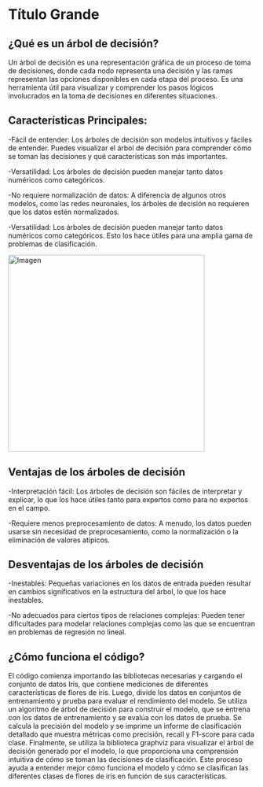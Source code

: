 # Título Grande

## ¿Qué es un árbol de decisión?

Un árbol de decisión es una representación gráfica de un proceso de toma de decisiones, donde cada nodo representa una decisión y las ramas representan las opciones disponibles en cada etapa del proceso. Es una herramienta útil para visualizar y comprender los pasos lógicos involucrados en la toma de decisiones en diferentes situaciones.

## Características Principales:

-Fácil de entender: Los árboles de decisión son modelos intuitivos y fáciles de entender. Puedes visualizar el árbol de decisión para comprender cómo se toman las decisiones y qué características son más importantes.

-Versatilidad: Los árboles de decisión pueden manejar tanto datos numéricos como categóricos. 

-No requiere normalización de datos: A diferencia de algunos otros modelos, como las redes neuronales, los árboles de decisión no requieren que los datos estén normalizados.

-Versatilidad: Los árboles de decisión pueden manejar tanto datos numéricos como categóricos. Esto los hace útiles para una amplia gama de problemas de clasificación.

<img src="https://miro.medium.com/v2/resize:fit:1400/1*pxHwmJyAmH7iCxNmTVaf2Q.png" alt="Imagen" width="400">

## Ventajas de los árboles de decisión

-Interpretación fácil: Los árboles de decisión son fáciles de interpretar y explicar, lo que los hace útiles tanto para expertos como para no expertos en el campo.

-Requiere menos preprocesamiento de datos: A menudo, los datos pueden usarse sin necesidad de preprocesamiento, como la normalización o la eliminación de valores atípicos.

## Desventajas de los árboles de decisión

-Inestables: Pequeñas variaciones en los datos de entrada pueden resultar en cambios significativos en la estructura del árbol, lo que los hace inestables.

-No adecuados para ciertos tipos de relaciones complejas: Pueden tener dificultades para modelar relaciones complejas como las que se encuentran en problemas de regresión no lineal.

## ¿Cómo funciona el código?


El código comienza importando las bibliotecas necesarias y cargando el conjunto de datos Iris, que contiene mediciones de diferentes características de flores de iris. Luego, divide los datos en conjuntos de entrenamiento y prueba para evaluar el rendimiento del modelo. Se utiliza un algoritmo de árbol de decisión para construir el modelo, que se entrena con los datos de entrenamiento y se evalúa con los datos de prueba. Se calcula la precisión del modelo y se imprime un informe de clasificación detallado que muestra métricas como precisión, recall y F1-score para cada clase. Finalmente, se utiliza la biblioteca graphviz para visualizar el árbol de decisión generado por el modelo, lo que proporciona una comprensión intuitiva de cómo se toman las decisiones de clasificación. Este proceso ayuda a entender mejor cómo funciona el modelo y cómo se clasifican las diferentes clases de flores de iris en función de sus características.
